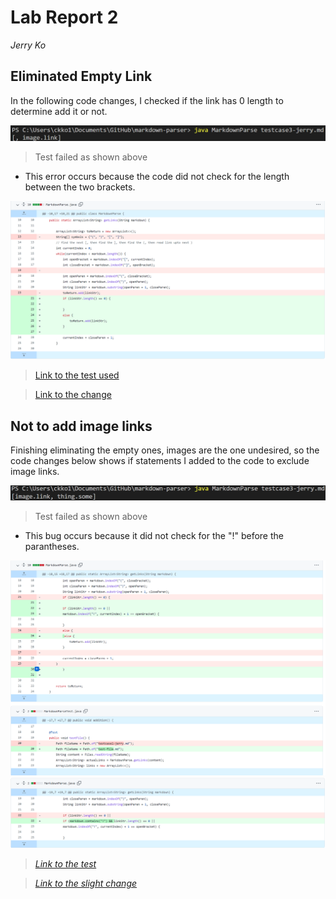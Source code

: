 # Lab Report 2
_Jerry Ko_

## Eliminated Empty Link
In the following code changes, I checked if the link has 0 length to determine add it or not.

![failure1](https://github.com/Jerrik0/cse15l-lab-reports/blob/main/Lab-report-2/Test_failure1.png?raw=true)
>Test failed as shown above
* This error occurs because the code did not check for the length between the two brackets.

![image](https://github.com/Jerrik0/cse15l-lab-reports/blob/main/Lab-report-2/Lab2_1.png?raw=true)
> [Link to the test used](https://github.com/Jerrik0/markdown-parser/blob/main/testcase3-jerry.md)

> [Link to the change](https://github.com/Jerrik0/markdown-parser/commit/d6bc84d70d651550ccec961e2c66ce6852365952)

## Not to add image links
Finishing eliminating the empty ones, images are the one undesired, so the code changes below shows if statements I added to the code to exclude image links.

![failure2](https://github.com/Jerrik0/cse15l-lab-reports/blob/main/Lab-report-2/Test-Failed2.png?raw=true)
>Test failed as shown above
* This bug occurs because it did not check for the "!" before the parantheses.


![image2](https://github.com/Jerrik0/cse15l-lab-reports/blob/main/Lab-report-2/Lab2_2.png?raw=true)
![image3](https://github.com/Jerrik0/cse15l-lab-reports/blob/main/Lab-report-2/Lab2_3.png?raw=true)

>_[Link to the test](https://github.com/Jerrik0/markdown-parser/blob/main/testcase3-jerry.md)_


>_[Link to the slight change](https://github.com/Jerrik0/markdown-parser/commit/62a78816452fc213bd8fee12c4a05a3572c55288)_

